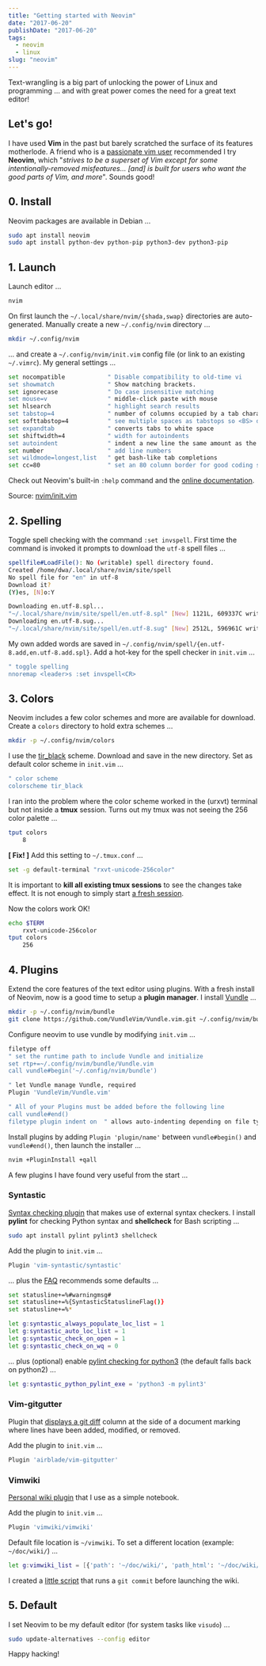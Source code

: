 ```yaml
---
title: "Getting started with Neovim"
date: "2017-06-20"
publishDate: "2017-06-20"
tags:
  - neovim
  - linux
slug: "neovim"
---
```


Text-wrangling is a big part of unlocking the power of Linux and programming ... and with great power comes the need for a great text editor!

## Let's go!

I have used **Vim** in the past but barely scratched the surface of its features motherlode. A friend who is a [passionate vim user](http://gilesorr.com/blog/tag/vim.html) recommended I try **Neovim**, which "*strives to be a superset of Vim except for some intentionally-removed misfeatures... [and] is built for users who want the good parts of Vim, and more*". Sounds good!

## 0. Install

Neovim packages are available in Debian ...

```bash
sudo apt install neovim
sudo apt install python-dev python-pip python3-dev python3-pip
```

## 1. Launch

Launch editor ...

```bash
nvim
```

On first launch the `~/.local/share/nvim/{shada,swap}` directories are auto-generated. Manually create a new `~/.config/nvim` directory ...

```bash
mkdir ~/.config/nvim
```

... and create a `~/.config/nvim/init.vim` config file (or link to an existing `~/.vimrc`). My general settings ...

```bash
set nocompatible            " Disable compatibility to old-time vi
set showmatch               " Show matching brackets.
set ignorecase              " Do case insensitive matching
set mouse=v                 " middle-click paste with mouse
set hlsearch                " highlight search results
set tabstop=4               " number of columns occupied by a tab character
set softtabstop=4           " see multiple spaces as tabstops so <BS> does the right thing
set expandtab               " converts tabs to white space
set shiftwidth=4            " width for autoindents
set autoindent              " indent a new line the same amount as the line just typed
set number                  " add line numbers
set wildmode=longest,list   " get bash-like tab completions
set cc=80                   " set an 80 column border for good coding style
```

Check out Neovim's built-in `:help` command and the [online documentation](https://neovim.io/doc/).

Source: [nvim/init.vim](https://github.com/vonbrownie/dotfiles/blob/master/.config/nvim/init.vim)

## 2. Spelling

Toggle spell checking with the command `:set invspell`. First time the command is invoked it prompts to download the `utf-8` spell files ...

```bash
spellfile#LoadFile(): No (writable) spell directory found.
Created /home/dwa/.local/share/nvim/site/spell
No spell file for "en" in utf-8
Download it?
(Y)es, [N]o:Y

Downloading en.utf-8.spl...
"~/.local/share/nvim/site/spell/en.utf-8.spl" [New] 1121L, 609337C written
Downloading en.utf-8.sug...
"~/.local/share/nvim/site/spell/en.utf-8.sug" [New] 2512L, 596961C written
```

My own added words are saved in `~/.config/nvim/spell/{en.utf-8.add,en.utf-8.add.spl}`. Add a hot-key for the spell checker in `init.vim` ...

```bash
" toggle spelling
nnoremap <leader>s :set invspell<CR>
```

## 3. Colors

Neovim includes a few color schemes and more are available for download. Create a `colors` directory to hold extra schemes ...

```bash
mkdir -p ~/.config/nvim/colors
```

I use the [tir_black](http://www.vim.org/scripts/script.php?script_id=2777) scheme. Download and save in the new directory. Set as default color scheme in `init.vim` ...

```bash
" color scheme
colorscheme tir_black
```

I ran into the problem where the color scheme worked in the (urxvt) terminal but not inside a **tmux** session. Turns out my tmux was not seeing the 256 color palette ...

```bash
tput colors
    8
```

**[ Fix! ]** Add this setting to `~/.tmux.conf` ...

```bash
set -g default-terminal "rxvt-unicode-256color"
```

It is important to **kill all existing tmux sessions** to see the changes take effect. It is not enough to simply start [a fresh session](http://stackoverflow.com/a/25940093).

Now the colors work OK!

```bash
echo $TERM
    rxvt-unicode-256color
tput colors
    256
```

## 4. Plugins

Extend the core features of the text editor using plugins. With a fresh install of Neovim, now is a good time to setup a **plugin manager**. I install [Vundle](https://github.com/VundleVim/Vundle.vim) ...

```bash
mkdir -p ~/.config/nvim/bundle
git clone https://github.com/VundleVim/Vundle.vim.git ~/.config/nvim/bundle/Vundle.vim
```

Configure neovim to use vundle by modifying `init.vim` ...

```bash
filetype off
" set the runtime path to include Vundle and initialize
set rtp+=~/.config/nvim/bundle/Vundle.vim
call vundle#begin('~/.config/nvim/bundle')

" let Vundle manage Vundle, required
Plugin 'VundleVim/Vundle.vim'

" All of your Plugins must be added before the following line
call vundle#end()
filetype plugin indent on  " allows auto-indenting depending on file type
```

Install plugins by adding `Plugin 'plugin/name'` between `vundle#begin()` and `vundle#end()`, then launch the installer ...

```bash
nvim +PluginInstall +qall
```

A few plugins I have found very useful from the start ...

### Syntastic

[Syntax checking plugin](https://github.com/vim-syntastic/syntastic) that makes use of external syntax checkers. I install **pylint** for checking Python syntax and **shellcheck** for Bash scripting ...

```bash
sudo apt install pylint pylint3 shellcheck
```

Add the plugin to `init.vim` ...

```bash
Plugin 'vim-syntastic/syntastic'
```

... plus the [FAQ](https://github.com/vim-syntastic/syntastic#settings) recommends some defaults ...

```bash
set statusline+=%#warningmsg#
set statusline+=%{SyntasticStatuslineFlag()}
set statusline+=%*

let g:syntastic_always_populate_loc_list = 1
let g:syntastic_auto_loc_list = 1
let g:syntastic_check_on_open = 1
let g:syntastic_check_on_wq = 0
```

... plus (optional) enable [pylint checking for python3](https://github.com/vim-syntastic/syntastic/issues/1767#issuecomment-217834857) (the default falls back on python2) ...

```bash
let g:syntastic_python_pylint_exe = 'python3 -m pylint3'
```

### Vim-gitgutter

Plugin that [displays a git diff](https://github.com/airblade/vim-gitgutter) column at the side of a document marking where lines have been added, modified, or removed.

Add the plugin to `init.vim` ...

```bash
Plugin 'airblade/vim-gitgutter'
```

### Vimwiki

[Personal wiki plugin](https://github.com/vimwiki/vimwiki) that I use as a simple notebook.

Add the plugin to `init.vim` ...

```bash
Plugin 'vimwiki/vimwiki'
```

Default file location is `~/vimwiki`. To set a different location (example: `~/doc/wiki/`) ...

```bash
let g:vimwiki_list = [{'path': '~/doc/wiki/', 'path_html': '~/doc/wiki/html/'}]
```

I created a [little script](https://github.com/vonbrownie/homebin/blob/master/dlg) that runs a `git commit` before launching the wiki.

## 5. Default

I set Neovim to be my default editor (for system tasks like `visudo`) ...

```bash
sudo update-alternatives --config editor
```

Happy hacking!
